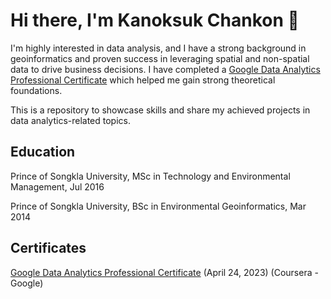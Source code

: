 # Hi there, I'm Kanoksuk Chankon 👋
I'm highly interested in data analysis, and I have a strong background in geoinformatics and proven success in leveraging spatial and non-spatial data to drive business decisions. I have completed a [Google Data Analytics Professional Certificate](https://coursera.org/share/4e0a655f9eaf3befdaa66b1bb233ad89) which helped me gain strong theoretical foundations.

This is a repository to showcase skills and share my achieved projects in data analytics-related topics.

## Education
Prince of Songkla University, MSc in Technology and Environmental Management, Jul 2016

Prince of Songkla University, BSc in Environmental Geoinformatics, Mar 2014

## Certificates
[Google Data Analytics Professional Certificate](https://coursera.org/share/4e0a655f9eaf3befdaa66b1bb233ad89) (April 24, 2023) (Coursera - Google)


<!--
**Kanoksuk-C/kanoksuk-c** is a ✨ _special_ ✨ repository because its `README.md` (this file) appears on your GitHub profile.

Here are some ideas to get you started:

- 🔭 I’m currently working on ...
- 🌱 I’m currently learning ...
- 👯 I’m looking to collaborate on ...
- 🤔 I’m looking for help with ...
- 💬 Ask me about ...
- 📫 How to reach me: ...
- 😄 Pronouns: ...
- ⚡ Fun fact: ...
>
